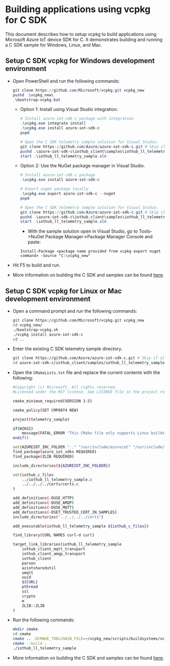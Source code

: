 # Building applications using vcpkg for C SDK

This document describes how to setup vcpkg to build applications using Microsoft Azure IoT device SDK for C. It demonstrates building and running a C SDK sample for Windows, Linux, and Mac.

## Setup C SDK vcpkg for Windows development environment

- Open PowerShell and run the following commands:

    ```powershell
    git clone https://github.com/Microsoft/vcpkg.git vcpkg_new
    pushd .\vcpkg_new\
    .\bootstrap-vcpkg.bat
    ```

    - Option 1: Install using Visual Studio integration.

        ```powershell
        # Install azure-iot-sdk-c package with integration
        .\vcpkg.exe integrate install
        .\vcpkg.exe install azure-iot-sdk-c
        popd

        # Open the C SDK telemetry sample solution for Visual Studio.
        git clone https://github.com/Azure/azure-iot-sdk-c.git # Skip if already have a cloned repo
        pushd .\azure-iot-sdk-c\iothub_client\samples\iothub_ll_telemetry_sample\windows\
        start .\iothub_ll_telemetry_sample.sln
        ```

    - Option 2: Use the NuGet package manager in Visual Studio.

        ```powershell
        # Install azure-iot-sdk-c package
        .\vcpkg.exe install azure-iot-sdk-c

        # Export nuget package locally
        .\vcpkg.exe export azure-iot-sdk-c --nuget
        popd

        # Open the C SDK telemetry sample solution for Visual Studio.
        git clone https://github.com/Azure/azure-iot-sdk-c.git # Skip if already have a cloned repo
        pushd .\azure-iot-sdk-c\iothub_client\samples\iothub_ll_telemetry_sample\windows\
        start .\iothub_ll_telemetry_sample.sln
        ```

        - With the sample solution open in Visual Studio, go to Tools->NuGet Package Manager->Package Manager Console and paste:

        ```
        Install-Package <package name provided from vcpkg export nuget command> -Source "C:\vcpkg_new"
        ```

- Hit F5 to build and run.

- More information on building the C SDK and samples can be found [here](https://github.com/Azure/azure-iot-sdk-c/blob/master/doc/devbox_setup.md).

## Setup C SDK vcpkg for Linux or Mac development environment

- Open a command prompt and run the following commands:

    ```bash
    git clone https://github.com/Microsoft/vcpkg.git vcpkg_new
    cd vcpkg_new/
    ./bootstrap-vcpkg.sh
    ./vcpkg install azure-iot-sdk-c
    cd ..
    ```
- Enter the existing C SDK telemetry sample directory.

    ```bash
    git clone https://github.com/Azure/azure-iot-sdk-c.git # Skip if already have a cloned repo
    cd azure-iot-sdk-c/iothub_client/samples/iothub_ll_telemetry_sample/linux/
    ```

- Open the `CMakeLists.txt` file and replace the current contents with the following:

    ```bash
    #Copyright (c) Microsoft. All rights reserved.
    #Licensed under the MIT license. See LICENSE file in the project root for full license information.

    cmake_minimum_required(VERSION 3.5)

    cmake_policy(SET CMP0074 NEW)

    project(telemetry_sample)

    if(WIN32)
        message(FATAL_ERROR "This CMake file only supports Linux builds!")
    endif()

    set(AZUREIOT_INC_FOLDER ".." "/usr/include/azureiot" "/usr/include/azureiot/inc")
    find_package(azure_iot_sdks REQUIRED)
    find_package(ZLIB REQUIRED)

    include_directories(${AZUREIOT_INC_FOLDER})

    set(iothub_c_files
        ../iothub_ll_telemetry_sample.c
        ../../../../certs/certs.c
    )

    add_definitions(-DUSE_HTTP)
    add_definitions(-DUSE_AMQP)
    add_definitions(-DUSE_MQTT)
    add_definitions(-DSET_TRUSTED_CERT_IN_SAMPLES)
    include_directories("../../../../certs")

    add_executable(iothub_ll_telemetry_sample ${iothub_c_files})

    find_library(CURL NAMES curl-d curl)

    target_link_libraries(iothub_ll_telemetry_sample
        iothub_client_mqtt_transport
        iothub_client_amqp_transport
        iothub_client
        parson
        aziotsharedutil
        umqtt
        uuid
        ${CURL}
        pthread
        ssl
        crypto
        m
        ZLIB::ZLIB
    )
    ```

- Run the following commands:

    ```bash
    mkdir cmake
    cd cmake
    cmake .. -DCMAKE_TOOLCHAIN_FILE=~/vcpkg_new/scripts/buildsystems/vcpkg.cmake
    cmake --build .
    ./iothub_ll_telemetry_sample
    ```

- More information on building the C SDK and samples can be found [here](https://github.com/Azure/azure-iot-sdk-c/blob/master/doc/devbox_setup.md).
